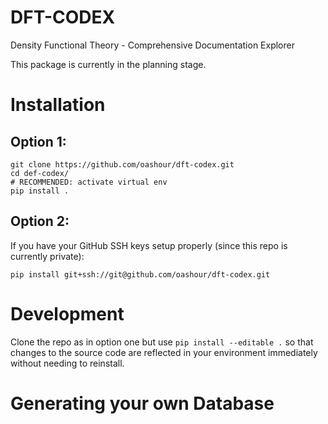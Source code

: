 # DFT-CODEX

Density Functional Theory - Comprehensive Documentation Explorer

This package is currently in the planning stage.

# Installation
## Option 1:
```
git clone https://github.com/oashour/dft-codex.git
cd def-codex/
# RECOMMENDED: activate virtual env
pip install .
```

## Option 2:
If you have your GitHub SSH keys setup properly (since this repo is currently private):
```
pip install git+ssh://git@github.com/oashour/dft-codex.git
```

# Development
Clone the repo as in option one but use `pip install --editable .` so that changes to the source code are reflected in your environment immediately without needing to reinstall.

# Generating your own Database
